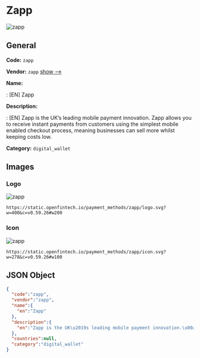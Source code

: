 
# Zapp 
![zapp](https://static.openfintech.io/payment_methods/zapp/logo.svg?w=400&c=v0.59.26#w200)  

## General 
**Code:** `zapp` 
 
**Vendor:** `zapp` [show -->](/vendors/zapp/) 
 
**Name:** 
 
:	[EN] Zapp 
 
**Description:** 
 
: [EN] Zapp is the UK’s leading mobile payment innovation. Zapp allows you to receive instant payments from customers using the simplest mobile enabled checkout process, meaning businesses can sell more whilst keeping costs low.  
 
**Category:** `digital_wallet` 
 

## Images 

### Logo 
![zapp](https://static.openfintech.io/payment_methods/zapp/logo.svg?w=400&c=v0.59.26#w200)  

```
https://static.openfintech.io/payment_methods/zapp/logo.svg?w=400&c=v0.59.26#w200
```  

### Icon 
![zapp](https://static.openfintech.io/payment_methods/zapp/icon.svg?w=278&c=v0.59.26#w100)  

```
https://static.openfintech.io/payment_methods/zapp/icon.svg?w=278&c=v0.59.26#w100
```  

## JSON Object 

```json
{
  "code":"zapp",
  "vendor":"zapp",
  "name":{
    "en":"Zapp"
  },
  "description":{
    "en":"Zapp is the UK\u2019s leading mobile payment innovation.\u00a0Zapp allows you to receive instant payments from customers using the simplest mobile enabled checkout process, meaning businesses can sell more whilst keeping costs low.\u00a0"
  },
  "countries":null,
  "category":"digital_wallet"
}
```  
